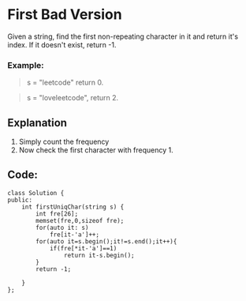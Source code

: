 #   First Bad Version

Given a string, find the first non-repeating character in it and return it's index. If it doesn't exist, return -1. 


### Example:

>s = "leetcode"
>return 0.

>s = "loveleetcode",
>return 2.
 

 


## Explanation

1. Simply count the frequency
2. Now check the first character with frequency 1.


## Code:

```
class Solution {
public:
    int firstUniqChar(string s) {
        int fre[26];
        memset(fre,0,sizeof fre);
        for(auto it: s)
            fre[it-'a']++;
        for(auto it=s.begin();it!=s.end();it++){
            if(fre[*it-'a']==1)
                return it-s.begin(); 
        }
        return -1;
        
    }
};
```